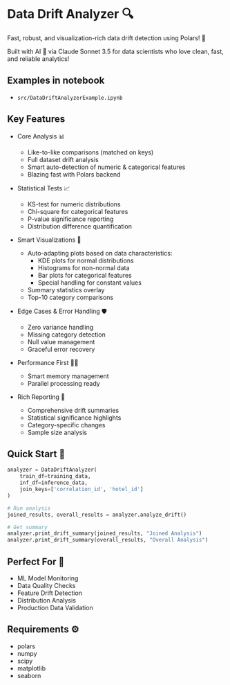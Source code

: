 # Data Drift Analyzer 🔍

Fast, robust, and visualization-rich data drift detection using Polars! 🚀

Built with AI 💙 via Claude Sonnet 3.5 for data scientists who love clean, fast, and reliable analytics!

## Examples in notebook
- `src/DataDriftAnalyzerExample.ipynb`

## Key Features

- Core Analysis 📊
  - Like-to-like comparisons (matched on keys)
  - Full dataset drift analysis
  - Smart auto-detection of numeric & categorical features
  - Blazing fast with Polars backend

- Statistical Tests 📈
  - KS-test for numeric distributions
  - Chi-square for categorical features
  - P-value significance reporting
  - Distribution difference quantification

- Smart Visualizations 🎨
  - Auto-adapting plots based on data characteristics:
    - KDE plots for normal distributions
    - Histograms for non-normal data
    - Bar plots for categorical features
    - Special handling for constant values
  - Summary statistics overlay
  - Top-10 category comparisons

- Edge Cases & Error Handling 🛡️
  - Zero variance handling
  - Missing category detection
  - Null value management
  - Graceful error recovery

- Performance First 🏃‍♂️
  - Smart memory management
  - Parallel processing ready

- Rich Reporting 📝
  - Comprehensive drift summaries
  - Statistical significance highlights
  - Category-specific changes
  - Sample size analysis

## Quick Start 🚀

```python
analyzer = DataDriftAnalyzer(
    train_df=training_data,
    inf_df=inference_data,
    join_keys=['correlation_id', 'hotel_id']
)

# Run analysis
joined_results, overall_results = analyzer.analyze_drift()

# Get summary
analyzer.print_drift_summary(joined_results, "Joined Analysis")
analyzer.print_drift_summary(overall_results, "Overall Analysis")
```

## Perfect For 🎯
- ML Model Monitoring
- Data Quality Checks
- Feature Drift Detection
- Distribution Analysis
- Production Data Validation

## Requirements ⚙️
- polars
- numpy
- scipy
- matplotlib
- seaborn
